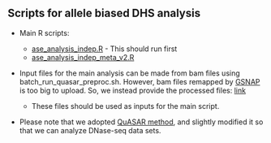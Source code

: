## Scripts for allele biased DHS analysis

  * Main R scripts:
    * [ase_analysis_indep.R](./ase_analysis_indep.R) - This should run first
    * [ase_analysis_indep_meta_v2.R](./ase_analysis_indep_meta_v2.R)

  * Input files for the main analysis can be made from bam files using batch_run_quasar_preproc.sh.
  However, bam files remapped by [GSNAP](http://research-pub.gene.com/gmap/) is too big to upload. So, we instead provide the processed files:
  [link](https://drive.google.com/drive/folders/14pNK6Cyaw-tgkT9oJca1xcZHK1oMu4Fx?usp=sharing) 
    * These files should be used as inputs for the main script.

  * Please note that we adopted [QuASAR method](https://github.com/piquelab/QuASAR), 
  and slightly modified it so that we can analyze DNase-seq data sets.
